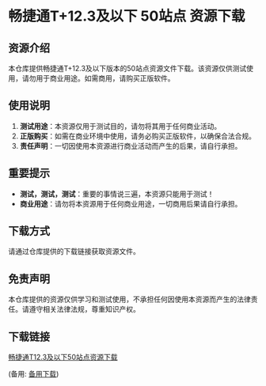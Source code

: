 # 畅捷通T+12.3及以下 50站点 资源下载

## 资源介绍

本仓库提供畅捷通T+12.3及以下版本的50站点资源文件下载。该资源仅供测试使用，请勿用于商业用途。如需商用，请购买正版软件。

## 使用说明

1. **测试用途**：本资源仅用于测试目的，请勿将其用于任何商业活动。
2. **正版购买**：如需在商业环境中使用，请务必购买正版软件，以确保合法合规。
3. **责任声明**：一切因使用本资源进行商业活动而产生的后果，请自行承担。

## 重要提示

- **测试，测试，测试**：重要的事情说三遍，本资源只能用于测试！
- **商业用途**：请勿将本资源用于任何商业用途，一切商用后果请自行承担。

## 下载方式

请通过仓库提供的下载链接获取资源文件。

## 免责声明

本仓库提供的资源仅供学习和测试使用，不承担任何因使用本资源而产生的法律责任。请遵守相关法律法规，尊重知识产权。

## 下载链接
[畅捷通T12.3及以下50站点资源下载](https://pan.quark.cn/s/bc0fa6e29175) 

(备用: [备用下载](https://pan.baidu.com/s/1B_lufHqh9FiPFN-O16Gw0A?pwd=1234))
